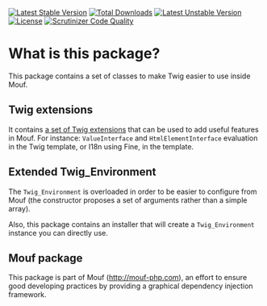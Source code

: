 [![Latest Stable Version](https://poser.pugx.org/mouf/html.renderer.twig-extensions/v/stable.svg)](https://packagist.org/packages/mouf/html.renderer.twig-extensions)
[![Total Downloads](https://poser.pugx.org/mouf/html.renderer.twig-extensions/downloads.svg)](https://packagist.org/packages/mouf/html.renderer.twig-extensions)
[![Latest Unstable Version](https://poser.pugx.org/mouf/html.renderer.twig-extensions/v/unstable.svg)](https://packagist.org/packages/mouf/html.renderer.twig-extensions)
[![License](https://poser.pugx.org/mouf/html.renderer.twig-extensions/license.svg)](https://packagist.org/packages/mouf/html.renderer.twig-extensions)
[![Scrutinizer Code Quality](https://scrutinizer-ci.com/g/thecodingmachine/html.renderer.twig-extensions/badges/quality-score.png?b=1.0)](https://scrutinizer-ci.com/g/thecodingmachine/html.renderer.twig-extensions/?branch=1.0)

What is this package?
=====================

This package contains a set of classes to make Twig easier to use inside Mouf.

Twig extensions
---------------
It contains [a set of Twig extensions](doc/twig_extensions.md) that can be used to add useful features in Mouf.
For instance: `ValueInterface` and `HtmlElementInterface` evaluation in the Twig template, or I18n using Fine, in the template.

Extended Twig_Environment
-------------------------
The `Twig_Environment` is overloaded in order to be easier to configure from Mouf (the constructor proposes a set of arguments rather
than a simple array).

Also, this package contains an installer that will create a `Twig_Environment` instance you can directly use.

Mouf package
------------

This package is part of Mouf (http://mouf-php.com), an effort to ensure good developing practices by providing a graphical dependency injection framework.

